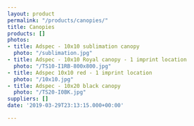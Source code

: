 ```yaml
---
layout: product
permalink: "/products/canopies/"
title: Canopies
products: []
photos:
- title: Adspec - 10x10 sublimation canopy
  photo: "/sublimation.jpg"
- title: Adspec - 10x10 Royal canopy - 1 imprint location
  photo: "/TS10-I1RB-800x800.jpg"
- title: Adspec 10x10 red - 1 imprint location
  photo: "/10x10.jpg"
- title: Adspec - 10x20 black canopy
  photo: "/TS20-I0BK.jpg"
suppliers: []
date: '2019-03-29T23:13:15.000+00:00'

---
```

